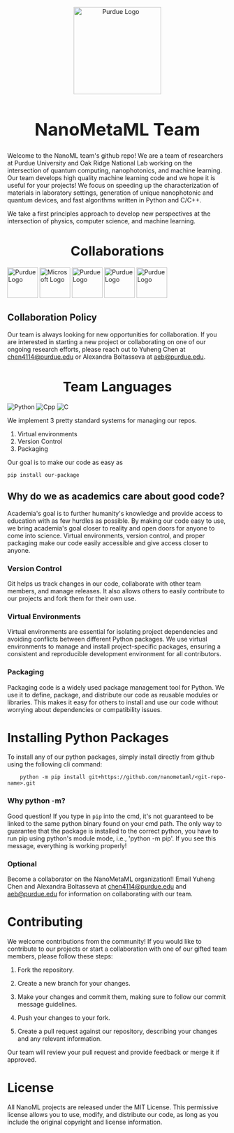 <p align=center>
<picture><img src="https://upload.wikimedia.org/wikipedia/commons/thumb/3/35/Purdue_Boilermakers_logo.svg/1200px-Purdue_Boilermakers_logo.svg.png" alt="Purdue Logo" width=200></picture>
</p>
<h1 style="font-size:40px;" align=center>
NanoMetaML Team 
</h1>

Welcome to the NanoML team's github repo! We are a team of researchers at Purdue University and Oak Ridge National Lab working on the intersection of quantum computing, nanophotonics, and machine learning.
Our team develops high quality machine learning code and we hope it is useful for your projects!
We focus on speeding up the characterization of materials in laboratory settings, generation of unique nanophotonic and quantum devices, and fast algorithms written in Python and C/C++.  

We take a first principles approach to develop new perspectives at the intersection of physics, computer science, and machine learning.

<h1 style="font-size:30px;" align=center>
Collaborations 
</h1>

<picture><img src="https://techcrunch.com/wp-content/uploads/2021/11/QuEra-Computing-Inc.-logo-black.png?w=300" alt="Purdue Logo" height=70></picture>
<picture><img src="https://upload.wikimedia.org/wikipedia/commons/thumb/9/96/Microsoft_logo_%282012%29.svg/512px-Microsoft_logo_%282012%29.svg.png" alt="Microsoft Logo" height=70></picture>
<picture><img src="https://www.ornl.gov/sites/default/files/styles/large/public/2020-08/QSCLogo_Color_H%5B1%5D.jpg" alt="Purdue Logo" height=70></picture>
<picture><img src="https://1000logos.net/wp-content/uploads/2017/02/Harvard-Logo.png" alt="Purdue Logo" height=70></picture>
<picture><img src="https://tnadvancedenergy.com/site/wp-content/uploads/2015/10/Logo_ORNL-1.png" alt="Purdue Logo" height=70></picture>

## Collaboration Policy

Our team is always looking for new opportunities for collaboration. If you are interested in starting a new project or collaborating on one of our ongoing research efforts, please reach out to Yuheng Chen at chen4114@purdue.edu or Alexandra Boltasseva at aeb@purdue.edu.

<h1 style="font-size:30px;" align=center>
Team Languages 
</h1>

![Python](https://img.shields.io/badge/-Python-cfb991?logo=python&logoColor=white&style=for-the-badge)
![Cpp](https://img.shields.io/badge/-C++-cfb991?logo=cplusplus&logoColor=white&style=for-the-badge)
![C](https://img.shields.io/badge/-C-cfb991?logo=c&logoColor=white&style=for-the-badge)


We implement 3 pretty standard systems for managing our repos.

1. Virtual environments
2. Version Control
3. Packaging

Our goal is to make our code as easy as

    pip install our-package


## Why do we as academics care about good code?

Academia's goal is to further humanity's knowledge and provide access to education with as few hurdles as possible. By making our code easy to use, we bring academia's goal closer to reality and open doors for anyone to come into science. Virtual environments, version control, and proper packaging make our code easily accessible and give access closer to anyone.

### Version Control

Git helps us track changes in our code, collaborate with other team members, and manage releases. It also allows others to easily contribute to our projects and fork them for their own use.

### Virtual Environments

Virtual environments are essential for isolating project dependencies and avoiding conflicts between different Python packages. We use virtual environments to manage and install project-specific packages, ensuring a consistent and reproducible development environment for all contributors.

### Packaging

Packaging code is a widely used package management tool for Python. We use it to define, package, and distribute our code as reusable modules or libraries. This makes it easy for others to install and use our code without worrying about dependencies or compatibility issues.

# Installing Python Packages

To install any of our python packages, simply install directly from github using the following cli command:

        python -m pip install git+https://github.com/nanometaml/<git-repo-name>.git

### Why python -m? 
Good question! If you type in `pip` into the cmd, it's not guaranteed to be linked to the same python binary found on your cmd path. The only way to guarantee that the package is installed to the correct python, you have to run pip using python's module mode, i.e., 'python -m pip'.
If you see this message, everything is working properly!

### Optional

Become a collaborator on the NanoMetaML organization!!
Email Yuheng Chen and Alexandra Boltasseva at chen4114@purdue.edu and aeb@purdue.edu for information on collaborating with our team.

# Contributing

We welcome contributions from the community! If you would like to contribute to our projects or start a collaboration with one of our gifted team members, please follow these steps:

1. Fork the repository.

2. Create a new branch for your changes.

3. Make your changes and commit them, making sure to follow our commit message guidelines.

4. Push your changes to your fork.

5. Create a pull request against our repository, describing your changes and any relevant information.

Our team will review your pull request and provide feedback or merge it if approved.

# License

All NanoML projects are released under the MIT License. This permissive license allows you to use, modify, and distribute our code, as long as you include the original copyright and license information.
